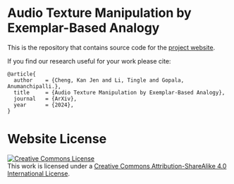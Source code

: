 # Audio Texture Manipulation by Exemplar-Based Analogy

This is the repository that contains source code for the [project website](https://berkeley-speech-group.github.io/audio-texture-analogy/).

If you find our research useful for your work please cite:
```
@article{
  author    = {Cheng, Kan Jen and Li, Tingle and Gopala, Anumanchipalli.},
  title     = {Audio Texture Manipulation by Exemplar-Based Analogy},
  journal   = {ArXiv},
  year      = {2024},
}
```

# Website License
<a rel="license" href="http://creativecommons.org/licenses/by-sa/4.0/"><img alt="Creative Commons License" style="border-width:0" src="https://i.creativecommons.org/l/by-sa/4.0/88x31.png" /></a><br />This work is licensed under a <a rel="license" href="http://creativecommons.org/licenses/by-sa/4.0/">Creative Commons Attribution-ShareAlike 4.0 International License</a>.
